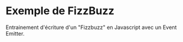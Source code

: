 # Exemple de FizzBuzz

Entrainement d'écriture d'un "Fizzbuzz" en Javascript avec un Event Emitter.
